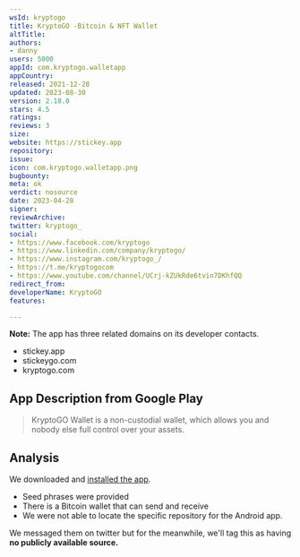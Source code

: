 ```yaml
---
wsId: kryptogo
title: KryptoGO -Bitcoin & NFT Wallet
altTitle: 
authors:
- danny
users: 5000
appId: com.kryptogo.walletapp
appCountry: 
released: 2021-12-28
updated: 2023-08-30
version: 2.18.0
stars: 4.5
ratings: 
reviews: 3
size: 
website: https://stickey.app
repository: 
issue: 
icon: com.kryptogo.walletapp.png
bugbounty: 
meta: ok
verdict: nosource
date: 2023-04-28
signer: 
reviewArchive: 
twitter: kryptogo_
social:
- https://www.facebook.com/kryptogo
- https://www.linkedin.com/company/kryptogo/
- https://www.instagram.com/kryptogo_/
- https://t.me/kryptogocom
- https://www.youtube.com/channel/UCrj-kZUkRde6tvin7DKhfQQ
redirect_from: 
developerName: KryptoGO
features: 

---
```


**Note:** The app has three related domains on its developer contacts. 

- stickey.app
- stickeygo.com
- kryptogo.com

## App Description from Google Play 

> KryptoGO Wallet is a non-custodial wallet, which allows you and nobody else full control over your assets.

## Analysis 

We downloaded and [installed the app](https://twitter.com/BitcoinWalletz/status/1651859617209810944).

- Seed phrases were provided
- There is a Bitcoin wallet that can send and receive 
- We were not able to locate the specific repository for the Android app. 

We messaged them on twitter but for the meanwhile, we'll tag this as having **no publicly available source.**